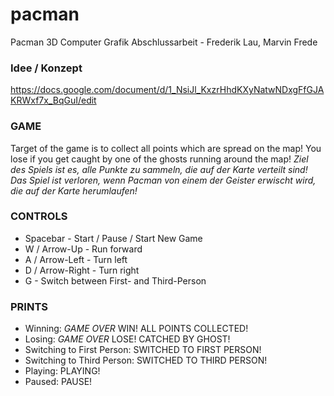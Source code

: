# pacman
Pacman 3D Computer Grafik Abschlussarbeit - Frederik Lau, Marvin Frede

### Idee / Konzept
https://docs.google.com/document/d/1_NsiJl_KxzrHhdKXyNatwNDxgFfGJAKRWxf7x_BqGuI/edit

### GAME 
Target of the game is to collect all points which are spread on the map!
You lose if you get caught by one of the ghosts running around the map!
_Ziel des Spiels ist es, alle Punkte zu sammeln, die auf der Karte verteilt sind!_
_Das Spiel ist verloren, wenn Pacman von einem der Geister erwischt wird, die auf der Karte herumlaufen!_


### CONTROLS

- Spacebar			- Start / Pause / Start New Game
- W / Arrow-Up 		- Run forward
- A / Arrow-Left	  	- Turn left
- D / Arrow-Right  	- Turn right
- G 				- Switch between First- and Third-Person

### PRINTS

- Winning: *GAME OVER* WIN! ALL POINTS COLLECTED!
- Losing: *GAME OVER* LOSE! CATCHED BY GHOST!
- Switching to First Person: SWITCHED TO FIRST PERSON!
- Switching to Third Person: SWITCHED TO THIRD PERSON!
- Playing: PLAYING!
- Paused: PAUSE!

